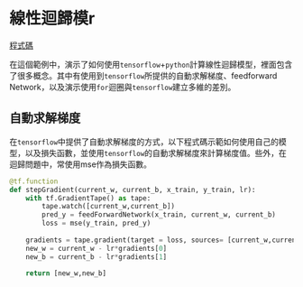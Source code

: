 # 線性迴歸模r

[程式碼](../program/simple_linear_regression.py)


在這個範例中，演示了如何使用`tensorflow`+`python`計算線性迴歸模型，裡面包含了很多概念。其中有使用到`tensorflow`所提供的自動求解梯度、feedforward Network，以及演示使用`for`迴圈與`tensorflow`建立多維的差別。


## 自動求解梯度

在`tensorflow`中提供了自動求解梯度的方式，以下程式碼示範如何使用自己的模型，以及損失函數，並使用`tensorflow`的自動求解梯度來計算梯度值。些外，在迴歸問題中，常使用mse作為損失函數。


```python
@tf.function
def stepGradient(current_w, current_b, x_train, y_train, lr):
    with tf.GradientTape() as tape:
        tape.watch([current_w,current_b])
        pred_y = feedForwardNetwork(x_train, current_w, current_b)
        loss = mse(y_train, pred_y)
    
    gradients = tape.gradient(target = loss, sources= [current_w,current_b])
    new_w = current_w - lr*gradients[0]
    new_b = current_b - lr*gradients[1]

    return [new_w,new_b]
```

